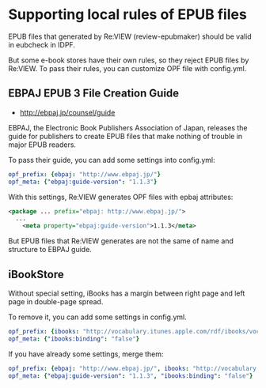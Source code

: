 # Supporting local rules of EPUB files

EPUB files that generated by Re:VIEW (review-epubmaker) should be valid in eubcheck in IDPF.

But some e-book stores have their own rules, so they reject EPUB files by Re:VIEW.  To pass their rules, you can customize OPF file with config.yml.

## EBPAJ EPUB 3 File Creation Guide

* http://ebpaj.jp/counsel/guide

EBPAJ, the Electronic Book Publishers Association of Japan, releases the guide for publishers to create EPUB files that make nothing of trouble in major EPUB readers.

To pass their guide, you can add some settings into config.yml:

```yaml
opf_prefix: {ebpaj: "http://www.ebpaj.jp/"}
opf_meta: {"ebpaj:guide-version": "1.1.3"}
```

With this settings, Re:VIEW generates OPF files with epbaj attributes:

```xml
<package ... prefix="ebpaj: http://www.ebpaj.jp/">
  ...
    <meta property="ebpaj:guide-version">1.1.3</meta>
```

But EPUB files that Re:VIEW generates are not the same of name and structure to EBPAJ guide.


## iBookStore

Without special setting, iBooks has a margin between right page and left page in double-page spread.

To remove it, you can add some settings in config.yml.

```yaml
opf_prefix: {ibooks: "http://vocabulary.itunes.apple.com/rdf/ibooks/vocabulary-extensions-1.0/"}
opf_meta: {"ibooks:binding": "false"}
```

If you have already some settings, merge them:

```yaml
opf_prefix: {ebpaj: "http://www.ebpaj.jp/", ibooks: "http://vocabulary.itunes.apple.com/rdf/ibooks/vocabulary-extensions-1.0/"}
opf_meta: {"ebpaj:guide-version": "1.1.3", "ibooks:binding": "false"}
```

